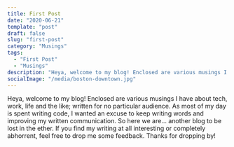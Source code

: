 ```yaml
---
title: First Post
date: "2020-06-21"
template: "post"
draft: false
slug: "first-post"
category: "Musings"
tags:
  - "First Post"
  - "Musings"
description: "Heya, welcome to my blog! Enclosed are various musings I have about tech, work, life and the like; written for no particular audience."
socialImage: "/media/boston-downtown.jpg"
---
```


Heya, welcome to my blog! Enclosed are various musings I have about tech, work, life and the like; written for no particular audience.  As most of my day is spent writing code, I wanted an excuse to keep writing words and improving my written communication. So here we are... another blog to be lost in the ether. If you find my writing at all interesting or completely abhorrent, feel free to drop me some feedback.  Thanks for dropping by!